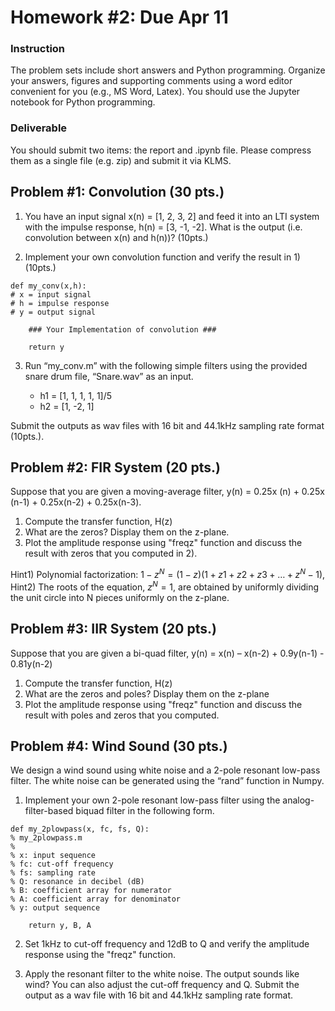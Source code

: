 # Homework #2: Due Apr 11

### Instruction

The problem sets include short answers and Python programming. Organize your answers, figures and supporting comments using a word editor convenient for you (e.g., MS Word, Latex). You should use the Jupyter notebook for Python programming. 

### Deliverable 
You should submit two items: the report and .ipynb file. Please compress them as a single file (e.g. zip) and submit it via KLMS.

## Problem #1: Convolution (30 pts.)

1. You have an input signal x(n) = [1, 2, 3, 2] and feed it into an LTI system with the impulse response, h(n) = [3, -1, -2]. What is the output (i.e. convolution between x(n) and h(n))? (10pts.)


2. Implement your own convolution function and verify the result in 1) (10pts.)

```
def my_conv(x,h):
# x = input signal
# h = impulse response
# y = output signal

    ### Your Implementation of convolution ###

    return y 
```

3. Run “my_conv.m” with the following simple filters using the provided snare drum file, “Snare.wav” as an input. 

    - h1 = [1, 1, 1, 1, 1]/5
    - h2 = [1, -2, 1]

Submit the outputs as wav files with 16 bit and 44.1kHz sampling rate format (10pts.). 


## Problem #2: FIR System (20 pts.)

Suppose that you are given a moving-average filter, y(n) = 0.25x (n) + 0.25x (n-1) + 0.25x(n-2) + 0.25x(n-3).  

1. Compute the transfer function, H(z)
2. What are the zeros?  Display them on the z-plane.
3. Plot the amplitude response using "freqz" function and discuss the result with zeros that you computed in 2).   

Hint1) Polynomial factorization:  $1-z^{N} = (1-z)(1+ z 1+ z 2+ z 3+… +z^{N}-1)$,  
Hint2) The roots of the equation, $z^{N} = 1$, are obtained by uniformly dividing the unit circle into N pieces uniformly on the z-plane. 


## Problem #3: IIR System (20 pts.)
Suppose that you are given a bi-quad filter, y(n) =  x(n) – x(n-2) + 0.9y(n-1) - 0.81y(n-2)

1. Compute the transfer function, H(z)
2. What are the zeros and poles? Display them on the z-plane
3. Plot the amplitude response using "freqz" function and discuss the result with poles and zeros that you computed.   


## Problem #4: Wind Sound (30 pts.)
We design a wind sound using white noise and a 2-pole resonant low-pass filter. The white noise can be generated using the “rand” function in Numpy. 

1. Implement your own 2-pole resonant low-pass filter using the analog-filter-based biquad filter in the following form.


```
def my_2plowpass(x, fc, fs, Q):
% my_2plowpass.m
%
% x: input sequence
% fc: cut-off frequency 
% fs: sampling rate
% Q: resonance in decibel (dB)
% B: coefficient array for numerator
% A: coefficient array for denominator
% y: output sequence

    return y, B, A
```


2. Set 1kHz to cut-off frequency and 12dB to Q and verify the amplitude response using the "freqz" function.


3. Apply the resonant filter to the white noise. The output sounds like wind? You can also adjust the cut-off frequency and Q. Submit the output as a wav file with 16 bit and 44.1kHz sampling rate format. 


